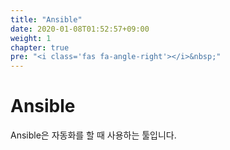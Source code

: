 ```yaml
---
title: "Ansible"
date: 2020-01-08T01:52:57+09:00
weight: 1
chapter: true
pre: "<i class='fas fa-angle-right'></i>&nbsp;"
---
```


# Ansible

Ansible은 자동화를 할 때 사용하는 툴입니다.